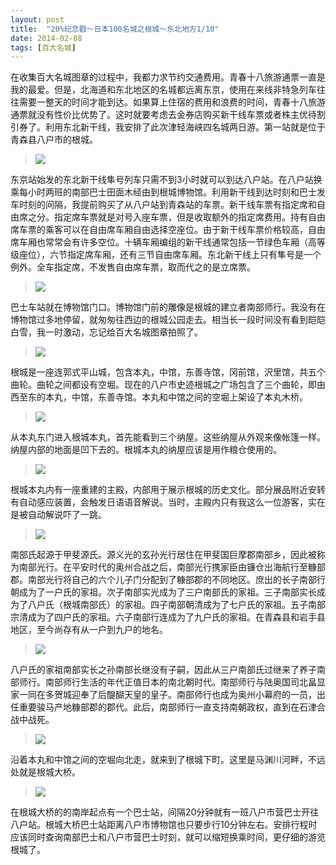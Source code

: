 ```yaml
---
layout: post
title:  "20%纪念戳～日本100名城之根城～东北地方1/10"
date: 2014-02-08
tags: [百大名城]
---
```


在收集百大名城图章的过程中，我都力求节约交通费用。青春十八旅游通票一直是我的最爱。但是，北海道和东北地区的名城都远离东京，使用在来线非特急列车往往需要一整天的时间才能到达。如果算上住宿的费用和浪费的时间，青春十八旅游通票就没有性价比优势了。这时就要考虑去金券店购买新干线车票或者株主优待割引券了。利用东北新干线，我安排了此次津轻海峡四名城两日游。第一站就是位于青森县八户市的根城。

> <img src="{{ site.baseurl }}/assets/oshiro/005/nejou-001.jpg">

东京站始发的东北新干线隼号列车只需不到3小时就可以到达八户站。在八户站换乘每小时两班的南部巴士田面木经由到根城博物馆。利用新干线到达时刻和巴士发车时刻的间隔，我提前购买了从八户站到青森站的车票。新干线车票有指定席和自由席之分。指定席车票就是对号入座车票，但是收取额外的指定席费用。持有自由席车票的乘客可以在自由席车厢自由选择空座位。由于新干线车票价格较高，自由席车厢也常常会有许多空位。十辆车厢编组的新干线通常包括一节绿色车厢（高等级座位），六节指定席车厢，还有三节自由席车厢。东北新干线上只有隼号是一个例外。全车指定席，不发售自由席车票，取而代之的是立席票。

> <img src="{{ site.baseurl }}/assets/oshiro/005/nejou-002.jpg">

巴士车站就在博物馆门口。博物馆门前的雕像是根城的建立者南部师行。我没有在博物馆过多地停留，就匆匆往西边的根城公园走去。相当长一段时间没有看到皑皑白雪，我一时激动，忘记给百大名城图章拍照了。

> <img src="{{ site.baseurl }}/assets/oshiro/005/nejou-003.jpg">

根城是一座连郭式平山城，包含本丸，中馆，东善寺馆，冈前馆，沢里馆，共五个曲轮。曲轮之间都设有空堀。现在的八户市史迹根城之广场包含了三个曲轮，即由西至东的本丸，中馆，东善寺馆。本丸和中馆之间的空堀上架设了本丸木桥。

> <img src="{{ site.baseurl }}/assets/oshiro/005/nejou-004.jpg">

从本丸东门进入根城本丸，首先能看到三个纳屋。这些纳屋从外观来像帐篷一样。纳屋内部的地面是凹下去的。根城本丸的纳屋应该是用作粮仓使用的。

> <img src="{{ site.baseurl }}/assets/oshiro/005/nejou-005.jpg">

根城本丸内有一座重建的主殿，内部用于展示根城的历史文化。部分展品附近安转有自动感应装置，会触发日语语音解说。当时，主殿内只有我这么一位游客，实在是被自动解说吓了一跳。

> <img src="{{ site.baseurl }}/assets/oshiro/005/nejou-006.jpg">

南部氏起源于甲斐源氏。源义光的玄孙光行居住在甲斐国巨摩郡南部乡，因此被称为南部光行。在平安时代的奥州合战之后，南部光行携家臣由镰仓出海航行至糠部郡。南部光行将自己的六个儿子门分配到了糠部郡的不同地区。庶出的长子南部行朝成为了一户氏的家祖。次子南部实光成为了三户南部氏的家祖。三子南部实长成为了八户氏（根城南部氏）的家祖。四子南部朝清成为了七户氏的家祖。五子南部宗清成为了四户氏的家祖。六子南部行连成为了九户氏的家祖。在青森县和岩手县地区，至今尚存有从一户到九户的地名。

> <img src="{{ site.baseurl }}/assets/oshiro/005/nejou-007.jpg">

八户氏的家祖南部实长之孙南部长继没有子嗣，因此从三户南部氏过继来了养子南部师行。南部师行生活的年代正值日本的南北朝时代。南部师行与陆奥国司北畠显家一同在多贺城迎奉了后醍醐天皇的皇子。南部师行也成为奥州小幕府的一员，出任重要骏马产地糠部郡的郡代。此后，南部师行一直支持南朝政权，直到在石津合战中战死。

> <img src="{{ site.baseurl }}/assets/oshiro/005/nejou-008.jpg">

沿着本丸和中馆之间的空堀向北走，就来到了根城下町。这里是马渊川河畔，不远处就是根城大桥。

> <img src="{{ site.baseurl }}/assets/oshiro/005/nejou-009.jpg">

在根城大桥的的南岸起点有一个巴士站，间隔20分钟就有一班八户市营巴士开往八户站。根城大桥巴士站距离八户市博物馆也只要步行10分钟左右。安排行程时应该同时查询南部巴士和八户市营巴士时刻，就可以缩短换乘时间，更仔细的游览根城了。
